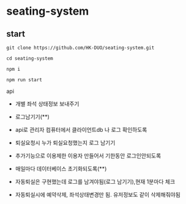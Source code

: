 # seating-system

## start

```
git clone https://github.com/HK-DUO/seating-system.git
```

```
cd seating-system
```

```
npm i
```

```
npm run start
```


api
- 개별 좌석 상태정보 보내주기

- 로그남기기(**)
- api로 관리자 컴퓨터에서 클라이언트db 나 로그 확인하도록

- 퇴실요청시 누가 퇴실요청했는지 로그 남기기
- 추가기능으로 이용제한 이용자 만들어서 기한동안 로그인안되도록
- 매일마다 데이터베이스 초기화되도록(**)
- 자동퇴실은 구현했는데 로그를 남겨야됨(로그 남기기),현재 1분마다 체크
- 자동퇴실시에 예약삭제, 좌석상태변경만 됨. 유저정보도 같이 삭제해줘야됨
